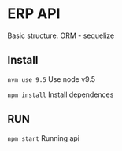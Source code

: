 # ERP API

Basic structure.
ORM - sequelize

## Install

`nvm use 9.5` Use node v9.5

`npm install` Install dependences

## RUN

`npm start` Running api
